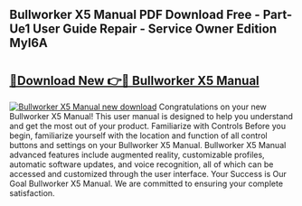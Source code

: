 ## Bullworker X5 Manual PDF Download Free - Part-Ue1 User Guide Repair - Service Owner Edition Myl6A

# <h2><a href="http://bc64936.oget.top/?id=Bullworker+X5+Manual">🔗Download New 👉🔴 Bullworker X5 Manual</a></h2>

[![Bullworker X5 Manual new download](https://i.imgur.com/5g1atiW.png)](http://bc64936.oget.top/?id=Bullworker+X5+Manual)
Congratulations on your new Bullworker X5 Manual! This user manual is designed to help you understand and get the most out of your product. Familiarize with Controls Before you begin, familiarize yourself with the location and function of all control buttons and settings on your Bullworker X5 Manual. Bullworker X5 Manual advanced features include augmented reality, customizable profiles, automatic software updates, and voice recognition, all of which can be accessed and customized through the user interface. Your Success is Our Goal Bullworker X5 Manual. We are committed to ensuring your complete satisfaction.
